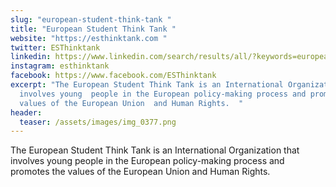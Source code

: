 ```yaml
---
slug: "european-student-think-tank "
title: "European Student Think Tank "
website: "https://esthinktank.com "
twitter: ESThinktank
linkedin: https://www.linkedin.com/search/results/all/?keywords=european%20student%20th&origin=GLOBAL_SEARCH_HEADER
instagram: esthinktank
facebook: https://www.facebook.com/ESThinktank
excerpt: "The European Student Think Tank is an International Organization that
  involves young  people in the European policy-making process and promotes the
  values of the European Union  and Human Rights.  "
header:
  teaser: /assets/images/img_0377.png
---
```

The European Student Think Tank is an International Organization that involves young  people in the European policy-making process and promotes the values of the European Union  and Human Rights.